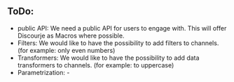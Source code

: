 <b>ToDo: </b>
-
- public API: We need a public API for users to engage with. This will offer Discourje as Macros where possible.
- Filters: We would like to have the possibility to add filters to channels. (for example:  only even numbers)
- Transformers: We would like to have the possibility to add data transformers to channels. (for example: to uppercase)
- Parametrization: -